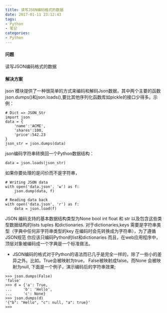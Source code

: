 ```yaml
---
title: 读写JSON编码格式的数据
date: 2017-01-11 23:12:43
tags:
- Python
- 笔记
categories: 
- Python
---
```

#### 问题
读写JSON编码格式的数据
#### 解决方案
json 模块提供了一种很简单的方式来编码和解码Json数据，其中两个主要的函数json.dumps()和json.loads(),要比其他序列化函数库如pickle的接口少得多。示例：
```
# Dict => JSON_Str
import json 
data = {
    'name':'ACME',
    'shares':100,
    'price':542.23
}
json_str = json.dumps(data)
```
json编码字符串转换回一个Python数据结构：
```
data = json.loads(json_str)
```
如果你要处理的是问价而不是字符串，
```
# Writing JSON data
with open('data.json', 'w') as f:
    json.dump(data, f)

# Reading data back
with open('data.json', 'r') as f:
    data = json.load(f)
```
JSON 编码支持的基本数据结构类型为None bool int float 和 str 以及包含这些类型数据结构的lists tuples 和dictionaries. 对于dictionaries,keys 需要是字符串类型（字典中任何非字符串类型的key 在编码时会先转换成为字符串），为了遵循JSON规范 你应该只编码Python的list和dictionaries 而且，在web应用程序中，顶层对象被编码成一个字典是一个标准做法。
- JSON编码的格式对于Python的语法而已几乎是完全一样的，除了一些小的差异之外。比如。True会被映射为true， False被映射成false。而None 会被映射为null, 下面是一个例子，演示编码后的字符串效果; 
```
>>> json.dumps(False)
'false'
>>> d = {'a': True,
...     'b': 'Hello',
...     'c': None}
>>> json.dumps(d)
'{"b": "Hello", "c": null, "a": true}'
>>>
```

